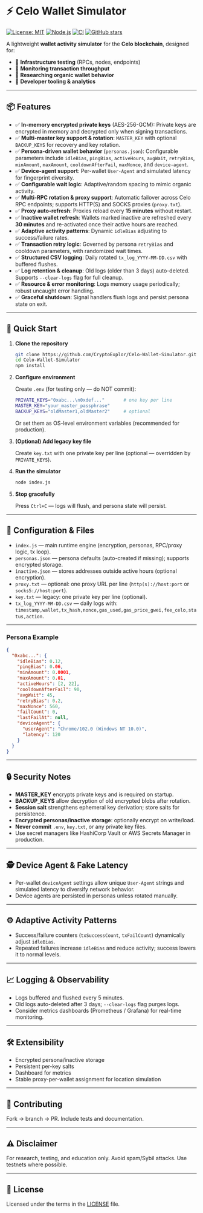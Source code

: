 
# ⚡ Celo Wallet Simulator

[![License: MIT](https://img.shields.io/badge/License-MIT-blue.svg)](LICENSE)
[![Node.js](https://img.shields.io/badge/node-%3E%3D18-green)](https://nodejs.org/)
[![CI](https://github.com/CryptoExplor/Celo-Wallet-Simulator/actions/workflows/node.yml/badge.svg)](https://github.com/CryptoExplor/Celo-Wallet-Simulator/actions)
[![GitHub stars](https://img.shields.io/github/stars/CryptoExplor/Celo-Wallet-Simulator?style=social)](https://github.com/CryptoExplor/Celo-Wallet-Simulator/stargazers)

A lightweight **wallet activity simulator** for the **Celo blockchain**, designed for:

* 🔹 **Infrastructure testing** (RPCs, nodes, endpoints)
* 🔹 **Monitoring transaction throughput**
* 🔹 **Researching organic wallet behavior**
* 🔹 **Developer tooling & analytics**

---

## 📦 Features

* ✅ **In-memory encrypted private keys** (AES-256-GCM): Private keys are encrypted in memory and decrypted only when signing transactions.
* ✅ **Multi-master key support & rotation**: `MASTER_KEY` with optional `BACKUP_KEYS` for recovery and key rotation.
* ✅ **Persona-driven wallet behavior** (`personas.json`): Configurable parameters include `idleBias`, `pingBias`, `activeHours`, `avgWait`, `retryBias`, `minAmount`, `maxAmount`, `cooldownAfterFail`, `maxNonce`, and `device-agent`.
* ✅ **Device-agent support**: Per-wallet `User-Agent` and simulated latency for fingerprint diversity.
* ✅ **Configurable wait logic**: Adaptive/random spacing to mimic organic activity.
* ✅ **Multi-RPC rotation & proxy support**: Automatic failover across Celo RPC endpoints; supports HTTP(S) and SOCKS proxies (`proxy.txt`).
* ✅ **Proxy auto-refresh**: Proxies reload every **15 minutes** without restart.
* ✅ **Inactive wallet refresh**: Wallets marked inactive are refreshed every **30 minutes** and re-activated once their active hours are reached.
* ✅ **Adaptive activity patterns**: Dynamic `idleBias` adjusting to success/failure rates.
* ✅ **Transaction retry logic**: Governed by persona `retryBias` and cooldown parameters, with randomized wait times.
* ✅ **Structured CSV logging**: Daily rotated `tx_log_YYYY-MM-DD.csv` with buffered flushes.
* ✅ **Log retention & cleanup**: Old logs (older than 3 days) auto-deleted. Supports `--clear-logs` flag for full cleanup.
* ✅ **Resource & error monitoring**: Logs memory usage periodically; robust uncaught error handling.
* ✅ **Graceful shutdown**: Signal handlers flush logs and persist persona state on exit.

---

## 🚀 Quick Start

1. **Clone the repository**

   ```bash
   git clone https://github.com/CryptoExplor/Celo-Wallet-Simulator.git
   cd Celo-Wallet-Simulator
   npm install
   ```

2. **Configure environment**

   Create `.env` (for testing only — do NOT commit):

   ```bash
   PRIVATE_KEYS="0xabc...\n0xdef..."       # one key per line
   MASTER_KEY="your_master_passphrase"
   BACKUP_KEYS="oldMaster1,oldMaster2"     # optional
   ```

   Or set them as OS-level environment variables (recommended for production).

3. **(Optional) Add legacy key file**

   Create `key.txt` with one private key per line (optional — overridden by `PRIVATE_KEYS`).

4. **Run the simulator**

   ```bash
   node index.js
   ```

5. **Stop gracefully**

   Press `Ctrl+C` — logs will flush, and persona state will persist.

---

## 🧩 Configuration & Files

* `index.js` — main runtime engine (encryption, personas, RPC/proxy logic, tx loop).
* `personas.json` — persona defaults (auto-created if missing); supports encrypted storage.
* `inactive.json` — stores addresses outside active hours (optional encryption).
* `proxy.txt` — optional: one proxy URL per line (`http(s)://host:port` or `socks5://host:port`).
* `key.txt` — legacy: one private key per line (optional).
* `tx_log_YYYY-MM-DD.csv` — daily logs with: `timestamp,wallet,tx_hash,nonce,gas_used,gas_price_gwei,fee_celo,status,action`.

---

### Persona Example

```json
{
  "0xabc...": {
    "idleBias": 0.12,
    "pingBias": 0.06,
    "minAmount": 0.0001,
    "maxAmount": 0.01,
    "activeHours": [2, 22],
    "cooldownAfterFail": 90,
    "avgWait": 45,
    "retryBias": 0.2,
    "maxNonce": 560,
    "failCount": 0,
    "lastFailAt": null,
    "deviceAgent": {
      "userAgent": "Chrome/102.0 (Windows NT 10.0)",
      "latency": 120
    }
  }
}
```

---

## 🔒 Security Notes

* **MASTER_KEY** encrypts private keys and is required on startup.
* **BACKUP_KEYS** allow decryption of old encrypted blobs after rotation.
* **Session salt** strengthens ephemeral key derivation; store salts for persistence.
* **Encrypted personas/inactive storage**: optionally encrypt on write/load.
* **Never commit** `.env`, `key.txt`, or any private key files.
* Use secret managers like HashiCorp Vault or AWS Secrets Manager in production.

---

## 🕵️ Device Agent & Fake Latency

* Per-wallet `deviceAgent` settings allow unique `User-Agent` strings and simulated latency to diversify network behavior.
* Device agents are persisted in personas unless rotated manually.

---

## ⚙️ Adaptive Activity Patterns

* Success/failure counters (`txSuccessCount`, `txFailCount`) dynamically adjust `idleBias`.
* Repeated failures increase `idleBias` and reduce activity; success lowers it to normal levels.

---

## 📈 Logging & Observability

* Logs buffered and flushed every 5 minutes.
* Old logs auto-deleted after 3 days; `--clear-logs` flag purges logs.
* Consider metrics dashboards (Prometheus / Grafana) for real-time monitoring.

---

## 🛠️ Extensibility

* Encrypted persona/inactive storage
* Persistent per-key salts
* Dashboard for metrics
* Stable proxy-per-wallet assignment for location simulation

---

## 🤝 Contributing

Fork → branch → PR. Include tests and documentation.

---

## ⚠️ Disclaimer

For research, testing, and education only. Avoid spam/Sybil attacks. Use testnets where possible.

---

## 📜 License

Licensed under the terms in the [LICENSE](LICENSE) file.
